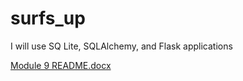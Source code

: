 # surfs_up
I will use SQ Lite, SQLAlchemy, and Flask applications

[Module 9 README.docx](https://github.com/mmh926/surfs_up/files/6368336/Module.9.README.docx)
